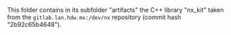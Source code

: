 This folder contains in its subfolder "artifacts" the C++ library "nx_kit" taken from the
`gitlab.lan.hdw.mx:/dev/nx` repository (commit hash "2b92c65b4648").